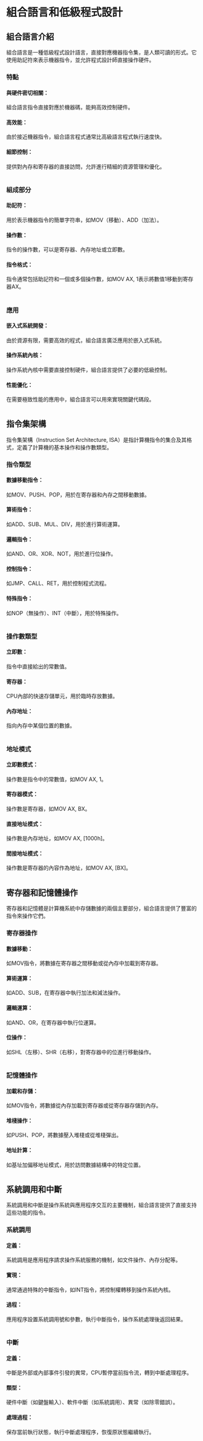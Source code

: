 # 組合語言和低級程式設計

## 組合語言介紹
組合語言是一種低級程式設計語言，直接對應機器指令集，是人類可讀的形式。它使用助記符來表示機器指令，並允許程式設計師直接操作硬件。
### 特點

#### 與硬件密切相關：
組合語言指令直接對應於機器碼，能夠高效控制硬件。
#### 高效能：
由於接近機器指令，組合語言程式通常比高級語言程式執行速度快。
#### 細節控制：
提供對內存和寄存器的直接訪問，允許進行精細的資源管理和優化。
#
### 組成部分

#### 助記符：
用於表示機器指令的簡單字符串，如MOV（移動）、ADD（加法）。
#### 操作數：
指令的操作數，可以是寄存器、內存地址或立即數。
#### 指令格式：
指令通常包括助記符和一個或多個操作數，如MOV AX, 1表示將數值1移動到寄存器AX。
#
### 應用

#### 嵌入式系統開發：
由於資源有限，需要高效的程式，組合語言廣泛應用於嵌入式系統。
#### 操作系統內核：
操作系統內核中需要直接控制硬件，組合語言提供了必要的低級控制。
#### 性能優化：
在需要極致性能的應用中，組合語言可以用來實現關鍵代碼段。
#

## 指令集架構
指令集架構（Instruction Set Architecture, ISA）是指計算機指令的集合及其格式，定義了計算機的基本操作和操作數類型。
### 指令類型

#### 數據移動指令：
如MOV、PUSH、POP，用於在寄存器和內存之間移動數據。
#### 算術指令：
如ADD、SUB、MUL、DIV，用於進行算術運算。
#### 邏輯指令：
如AND、OR、XOR、NOT，用於進行位操作。
#### 控制指令：
如JMP、CALL、RET，用於控制程式流程。
#### 特殊指令：
如NOP（無操作）、INT（中斷），用於特殊操作。
#
### 操作數類型

#### 立即數：
指令中直接給出的常數值。
#### 寄存器：
CPU內部的快速存儲單元，用於臨時存放數據。
#### 內存地址：
指向內存中某個位置的數據。
#
### 地址模式

#### 立即數模式：
操作數是指令中的常數值，如MOV AX, 1。
#### 寄存器模式：
操作數是寄存器，如MOV AX, BX。
#### 直接地址模式：
操作數是內存地址，如MOV AX, [1000h]。
#### 間接地址模式：
操作數是寄存器的內容作為地址，如MOV AX, [BX]。
#

## 寄存器和記憶體操作
寄存器和記憶體是計算機系統中存儲數據的兩個主要部分，組合語言提供了豐富的指令來操作它們。
### 寄存器操作

#### 數據移動：
如MOV指令，將數據在寄存器之間移動或從內存中加載到寄存器。
#### 算術運算：
如ADD、SUB，在寄存器中執行加法和減法操作。
#### 邏輯運算：
如AND、OR，在寄存器中執行位運算。
#### 位操作：
如SHL（左移）、SHR（右移），對寄存器中的位進行移動操作。
#
### 記憶體操作

#### 加載和存儲：
如MOV指令，將數據從內存加載到寄存器或從寄存器存儲到內存。
#### 堆棧操作：
如PUSH、POP，將數據壓入堆棧或從堆棧彈出。
#### 地址計算：
如基址加偏移地址模式，用於訪問數據結構中的特定位置。
#

## 系統調用和中斷
系統調用和中斷是操作系統與應用程序交互的主要機制，組合語言提供了直接支持這些功能的指令。
### 系統調用

#### 定義：
系統調用是應用程序請求操作系統服務的機制，如文件操作、內存分配等。
#### 實現：
通常通過特殊的中斷指令，如INT指令，將控制權轉移到操作系統內核。
#### 過程：
應用程序設置系統調用號和參數，執行中斷指令，操作系統處理後返回結果。
#
### 中斷

#### 定義：
中斷是外部或內部事件引發的異常，CPU暫停當前指令流，轉到中斷處理程序。
#### 類型：
硬件中斷（如鍵盤輸入）、軟件中斷（如系統調用）、異常（如除零錯誤）。
#### 處理過程：
保存當前執行狀態，執行中斷處理程序，恢復原狀態繼續執行。